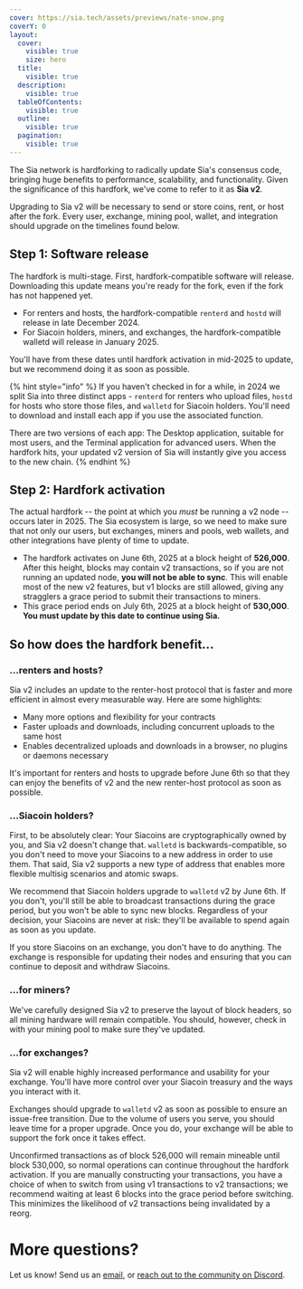 ```yaml
---
cover: https://sia.tech/assets/previews/nate-snow.png
coverY: 0
layout:
  cover:
    visible: true
    size: hero
  title:
    visible: true
  description:
    visible: true
  tableOfContents:
    visible: true
  outline:
    visible: true
  pagination:
    visible: true
---
```


The Sia network is hardforking to radically update Sia's consensus code, bringing huge benefits to performance, scalability, and functionality. Given the significance of this hardfork, we've come to refer to it as **Sia v2**.

Upgrading to Sia v2 will be necessary to send or store coins, rent, or host after the fork. Every user, exchange, mining pool, wallet, and integration should upgrade on the timelines found below.

## Step 1: Software release

The hardfork is multi-stage. First, hardfork-compatible software will release. Downloading this update means you're ready for the fork, even if the fork has not happened yet.

- For renters and hosts, the hardfork-compatible `renterd` and `hostd` will release in late December 2024.
- For Siacoin holders, miners, and exchanges, the hardfork-compatible walletd will release in January 2025.

You'll have from these dates until hardfork activation in mid-2025 to update, but we recommend doing it as soon as possible.

{% hint style="info" %}
If you haven't checked in for a while, in 2024 we split Sia into three distinct apps - `renterd` for renters who upload files, `hostd` for hosts who store those files, and `walletd` for Siacoin holders. You'll need to download and install each app if you use the associated function.

There are two versions of each app: The Desktop application, suitable for most users, and the Terminal application for advanced users. When the hardfork hits, your updated v2 version of Sia will instantly give you access to the new chain.
{% endhint %}

## Step 2: Hardfork activation

The actual hardfork -- the point at which you *must* be running a v2 node -- occurs later in 2025. The Sia ecosystem is large, so we need to make sure that not only our users, but exchanges, miners and pools, web wallets, and other integrations have plenty of time to update.

- The hardfork activates on June 6th, 2025 at a block height of **526,000**. After this height, blocks may contain v2 transactions, so if you are not running an updated node, **you will not be able to sync**. This will enable most of the new v2 features, but v1 blocks are still allowed, giving any stragglers a grace period to submit their transactions to miners.
- This grace period ends on July 6th, 2025 at a block height of **530,000**. **You must update by this date to continue using Sia.**

## So how does the hardfork benefit...

### ...renters and hosts?

Sia v2 includes an update to the renter-host protocol that is faster and more efficient in almost every measurable way. Here are some highlights:
- Many more options and flexibility for your contracts
- Faster uploads and downloads, including concurrent uploads to the same host
- Enables decentralized uploads and downloads in a browser, no plugins or daemons necessary

It's important for renters and hosts to upgrade before June 6th so that they can enjoy the benefits of v2 and the new renter-host protocol as soon as possible.

### ...Siacoin holders?

First, to be absolutely clear: Your Siacoins are cryptographically owned by you, and Sia v2 doesn't change that. `walletd` is backwards-compatible, so you don't need to move your Siacoins to a new address in order to use them. That said, Sia v2 supports a new type of address that enables more flexible multisig scenarios and atomic swaps.

We recommend that Siacoin holders upgrade to `walletd` v2 by June 6th. If you don't, you'll still be able to broadcast transactions during the grace period, but you won't be able to sync new blocks. Regardless of your decision, your Siacoins are never at risk: they'll be available to spend again as soon as you update.

If you store Siacoins on an exchange, you don't have to do anything. The exchange is responsible for updating their nodes and ensuring that you can continue to deposit and withdraw Siacoins.

### ...for miners?

We've carefully designed Sia v2 to preserve the layout of block headers, so all mining hardware will remain compatible. You should, however, check in with your mining pool to make sure they've updated.

### ...for exchanges?

Sia v2 will enable highly increased performance and usability for your exchange. You'll have more control over your Siacoin treasury and the ways you interact with it.

Exchanges should upgrade to `walletd` v2 as soon as possible to ensure an issue-free transition. Due to the volume of users you serve, you should leave time for a proper upgrade. Once you do, your exchange will be able to support the fork once it takes effect.

Unconfirmed transactions as of block 526,000 will remain mineable until block 530,000, so normal operations can continue throughout the hardfork activation. If you are manually constructing your transactions, you have a choice of when to switch from using v1 transactions to v2 transactions; we recommend waiting at least 6 blocks into the grace period before switching. This minimizes the likelihood of v2 transactions being invalidated by a reorg.

# More questions?

Let us know! Send us an [email](mailto:hello@sia.tech), or [reach out to the community on Discord](https://discord.gg/sia).

